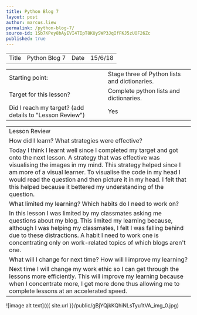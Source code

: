 ```yaml
---
title: Python Blog 7
layout: post
author: marcus.liew
permalink: /python-blog-7/
source-id: 1Sb7KPey8bAyEVI4TIpT8KUySWP3JqIfFKJ5zUOF26Zc
published: true
---
```

<table>
  <tr>
    <td>Title</td>
    <td>Python Blog 7</td>
    <td>Date</td>
    <td>15/6/18</td>
  </tr>
</table>


<table>
  <tr>
    <td>Starting point:</td>
    <td>Stage three of Python lists and dictionaries.</td>
  </tr>
  <tr>
    <td>Target for this lesson?</td>
    <td>Complete python lists and dictionaries.

</td>
  </tr>
  <tr>
    <td>Did I reach my target? 
(add details to "Lesson Review")</td>
    <td>Yes</td>
  </tr>
</table>


<table>
  <tr>
    <td>Lesson Review</td>
  </tr>
  <tr>
    <td>How did I learn? What strategies were effective? </td>
  </tr>
  <tr>
    <td>Today I think I learnt well since I completed my target and got onto the next lesson. A strategy that was effective was visualising the images in my mind.  This strategy helped since I am more of a visual learner. To visualise the code in my head I would read the question  and then picture it in my head. I felt that this helped because it bettered my understanding of the question.</td>
  </tr>
  <tr>
    <td>What limited my learning? Which habits do I need to work on? </td>
  </tr>
  <tr>
    <td>In this lesson I was limited by my classmates asking me questions about my blog. This limited my learning because, although I was helping my classmates, I felt I was falling behind due to these distractions. A habit I need to work one is concentrating only on work-related topics of which blogs aren't one.</td>
  </tr>
  <tr>
    <td>What will I change for next time? How will I improve my learning?</td>
  </tr>
  <tr>
    <td>Next time I will change my work ethic so I can  get through the lessons more efficiently. This will improve my learning because when I concentrate more, I get more done thus allowing me to complete lessons at an accelerated speed.</td>
  </tr>
</table>


![image alt text]({{ site.url }}/public/gBjYQjkKQhiNLsTyu1tVA_img_0.jpg)


